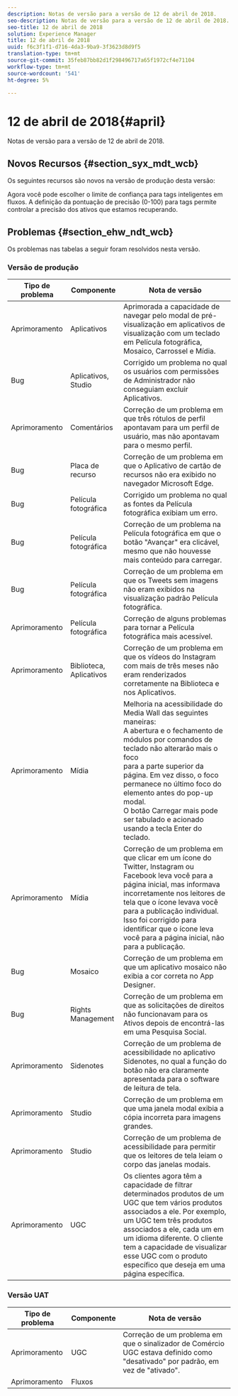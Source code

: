 ```yaml
---
description: Notas de versão para a versão de 12 de abril de 2018.
seo-description: Notas de versão para a versão de 12 de abril de 2018.
seo-title: 12 de abril de 2018
solution: Experience Manager
title: 12 de abril de 2018
uuid: f6c3f1f1-d716-4da3-9ba9-3f3623d8d9f5
translation-type: tm+mt
source-git-commit: 35feb87bb82d1f298496717a65f1972cf4e71104
workflow-type: tm+mt
source-wordcount: '541'
ht-degree: 5%

---
```



# 12 de abril de 2018{#april}

Notas de versão para a versão de 12 de abril de 2018.

## Novos Recursos {#section_syx_mdt_wcb}

Os seguintes recursos são novos na versão de produção desta versão:

Agora você pode escolher o limite de confiança para tags inteligentes em fluxos. A definição da pontuação de precisão (0-100) para tags permite controlar a precisão dos ativos que estamos recuperando.

## Problemas {#section_ehw_ndt_wcb}

Os problemas nas tabelas a seguir foram resolvidos nesta versão.

### Versão de produção

| Tipo de problema | Componente | Nota de versão |
|--- |--- |--- |
| Aprimoramento | Aplicativos | Aprimorada a capacidade de navegar pelo modal de pré-visualização em aplicativos de visualização com um teclado em Película fotográfica, Mosaico, Carrossel e Mídia. |
| Bug | Aplicativos, Studio | Corrigido um problema no qual os usuários com permissões de Administrador não conseguiam excluir Aplicativos. |
| Aprimoramento | Comentários | Correção de um problema em que três rótulos de perfil apontavam para um perfil de usuário, mas não apontavam para o mesmo perfil. |
| Bug | Placa de recurso | Correção de um problema em que o Aplicativo de cartão de recursos não era exibido no navegador Microsoft Edge. |
| Bug | Película fotográfica | Corrigido um problema no qual as fontes da Película fotográfica exibiam um erro. |
| Bug | Película fotográfica | Correção de um problema na Película fotográfica em que o botão &quot;Avançar&quot; era clicável, mesmo que não houvesse mais conteúdo para carregar. |
| Bug | Película fotográfica | Correção de um problema em que os Tweets sem imagens não eram exibidos na visualização padrão Película fotográfica. |
| Aprimoramento | Película fotográfica | Correção de alguns problemas para tornar a Película fotográfica mais acessível. |
| Aprimoramento | Biblioteca, Aplicativos | Correção de um problema em que os vídeos do Instagram com mais de três meses não eram renderizados corretamente na Biblioteca e nos Aplicativos. |
| Aprimoramento | Mídia | Melhoria na acessibilidade do Media Wall das seguintes maneiras: <br>A abertura e o fechamento de módulos por comandos de teclado não alterarão mais o foco<br>para a parte superior da página. Em vez disso, o foco permanece no último foco do elemento antes do pop-up modal.  <br>O botão Carregar mais pode ser tabulado e acionado usando a tecla Enter do teclado. |
| Aprimoramento | Mídia | Correção de um problema em que clicar em um ícone do Twitter, Instagram ou Facebook leva você para a página inicial, mas informava incorretamente nos leitores de tela que o ícone levava você para a publicação individual. Isso foi corrigido para identificar que o ícone leva você para a página inicial, não para a publicação. |
| Bug | Mosaico | Correção de um problema em que um aplicativo mosaico não exibia a cor correta no App Designer. |
| Bug | Rights Management | Correção de um problema em que as solicitações de direitos não funcionavam para os Ativos depois de encontrá-las em uma Pesquisa Social. |
| Aprimoramento | Sidenotes | Correção de um problema de acessibilidade no aplicativo Sidenotes, no qual a função do botão não era claramente apresentada para o software de leitura de tela. |
| Aprimoramento | Studio | Correção de um problema em que uma janela modal exibia a cópia incorreta para imagens grandes. |
| Aprimoramento | Studio | Correção de um problema de acessibilidade para permitir que os leitores de tela leiam o corpo das janelas modais. |
| Aprimoramento | UGC | Os clientes agora têm a capacidade de filtrar determinados produtos de um UGC que tem vários produtos associados a ele. Por exemplo, um UGC tem três produtos associados a ele, cada um em um idioma diferente. O cliente tem a capacidade de visualizar esse UGC com o produto específico que deseja em uma página específica. |




### Versão UAT

| **Tipo de problema** | **Componente** | **Nota de versão** |
|---|---|---|
| Aprimoramento | UGC | Correção de um problema em que o sinalizador de Comércio UGC estava definido como &quot;desativado&quot; por padrão, em vez de &quot;ativado&quot;. |
| Aprimoramento | Fluxos |  |

